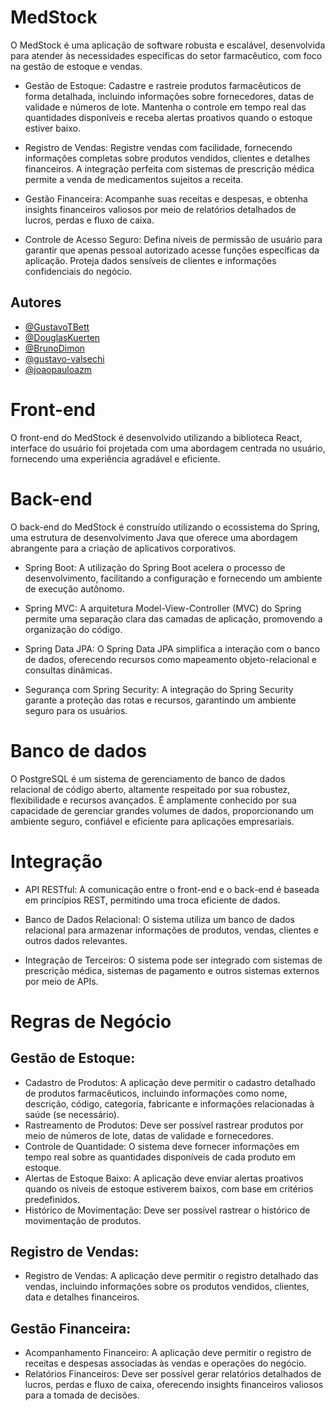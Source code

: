 # MedStock 
O MedStock é uma aplicação de software robusta e escalável, desenvolvida para atender às necessidades específicas do setor farmacêutico, com foco na gestão de estoque e vendas.

* Gestão de Estoque: Cadastre e rastreie produtos farmacêuticos de forma detalhada, incluindo informações sobre fornecedores, datas de validade e números de lote. Mantenha o controle em tempo real das quantidades disponíveis e receba alertas proativos quando o estoque estiver baixo.

* Registro de Vendas: Registre vendas com facilidade, fornecendo informações completas sobre produtos vendidos, clientes e detalhes financeiros. A integração perfeita com sistemas de prescrição médica permite a venda de medicamentos sujeitos a receita.

* Gestão Financeira: Acompanhe suas receitas e despesas, e obtenha insights financeiros valiosos por meio de relatórios detalhados de lucros, perdas e fluxo de caixa.

* Controle de Acesso Seguro: Defina níveis de permissão de usuário para garantir que apenas pessoal autorizado acesse funções específicas da aplicação. Proteja dados sensíveis de clientes e informações confidenciais do negócio.

## Autores

- [@GustavoTBett](https://github.com/GustavoTBett)
- [@DouglasKuerten](https://github.com/DouglasKuerten)
- [@BrunoDimon](https://github.com/BrunoDimon)
- [@gustavo-valsechi](https://github.com/gustavo-valsechi)
- [@joaopauloazm](https://github.com/joaopauloazm)

# Front-end
O front-end do MedStock é desenvolvido utilizando a biblioteca React, interface do usuário foi projetada com uma abordagem centrada no usuário, fornecendo uma experiência agradável e eficiente. 

# Back-end
O back-end do MedStock é construído utilizando o ecossistema do Spring, uma estrutura de desenvolvimento Java que oferece uma abordagem abrangente para a criação de aplicativos corporativos.

* Spring Boot: A utilização do Spring Boot acelera o processo de desenvolvimento, facilitando a configuração e fornecendo um ambiente de execução autônomo.

* Spring MVC: A arquitetura Model-View-Controller (MVC) do Spring permite uma separação clara das camadas de aplicação, promovendo a organização do código.

* Spring Data JPA: O Spring Data JPA simplifica a interação com o banco de dados, oferecendo recursos como mapeamento objeto-relacional e consultas dinâmicas.

* Segurança com Spring Security: A integração do Spring Security garante a proteção das rotas e recursos, garantindo um ambiente seguro para os usuários.

# Banco de dados
O PostgreSQL é um sistema de gerenciamento de banco de dados relacional de código aberto, altamente respeitado por sua robustez, flexibilidade e recursos avançados. É amplamente conhecido por sua capacidade de gerenciar grandes volumes de dados, proporcionando um ambiente seguro, confiável e eficiente para aplicações empresariais.

# Integração

* API RESTful: A comunicação entre o front-end e o back-end é baseada em princípios REST, permitindo uma troca eficiente de dados.

* Banco de Dados Relacional: O sistema utiliza um banco de dados relacional para armazenar informações de produtos, vendas, clientes e outros dados relevantes.

* Integração de Terceiros: O sistema pode ser integrado com sistemas de prescrição médica, sistemas de pagamento e outros sistemas externos por meio de APIs.

# Regras de Negócio

## Gestão de Estoque:
* Cadastro de Produtos: A aplicação deve permitir o cadastro detalhado de produtos farmacêuticos, incluindo informações como nome, descrição, código, categoria, fabricante e informações relacionadas à saúde (se necessário).
* Rastreamento de Produtos: Deve ser possível rastrear produtos por meio de números de lote, datas de validade e fornecedores.
* Controle de Quantidade: O sistema deve fornecer informações em tempo real sobre as quantidades disponíveis de cada produto em estoque.
* Alertas de Estoque Baixo: A aplicação deve enviar alertas proativos quando os níveis de estoque estiverem baixos, com base em critérios predefinidos.
* Histórico de Movimentação: Deve ser possível rastrear o histórico de movimentação de produtos.

## Registro de Vendas:
* Registro de Vendas: A aplicação deve permitir o registro detalhado das vendas, incluindo informações sobre os produtos vendidos, clientes, data e detalhes financeiros.

## Gestão Financeira:
* Acompanhamento Financeiro: A aplicação deve permitir o registro de receitas e despesas associadas às vendas e operações do negócio.
* Relatórios Financeiros: Deve ser possível gerar relatórios detalhados de lucros, perdas e fluxo de caixa, oferecendo insights financeiros valiosos para a tomada de decisões.
